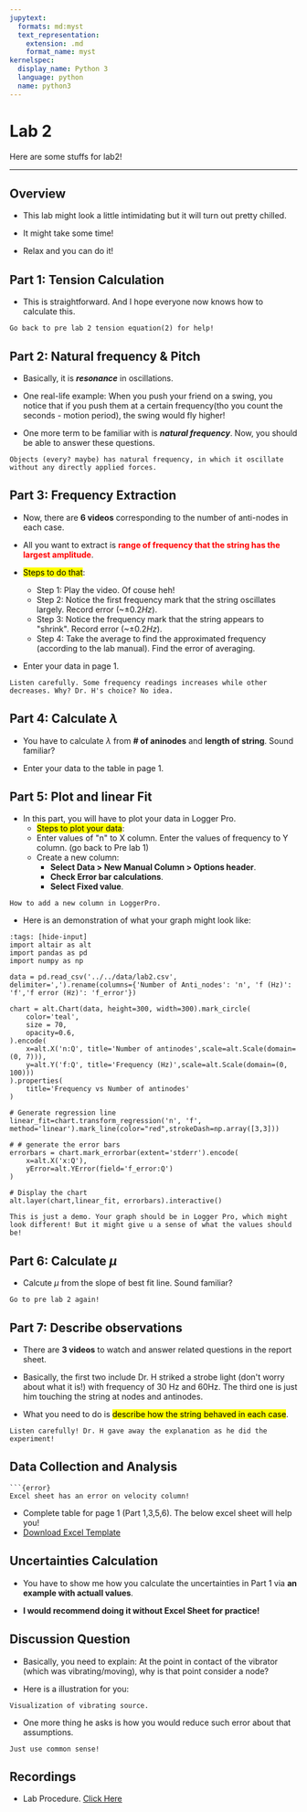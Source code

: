 ```yaml
---
jupytext:
  formats: md:myst
  text_representation:
    extension: .md
    format_name: myst
kernelspec:
  display_name: Python 3
  language: python
  name: python3
---
```


# Lab 2

Here are some stuffs for lab2!

____

## Overview

- This lab might look a little intimidating but it will turn out pretty chilled.

- It might take some time!

- Relax and you can do it!

## Part 1: Tension Calculation

- This is straightforward. And I hope everyone now knows how to calculate this.

```{tip}
Go back to pre lab 2 tension equation(2) for help!
```

## Part 2: Natural frequency & Pitch

- Basically, it is ***resonance*** in oscillations.

- One real-life example: When you push your friend on a swing, you notice that if you push them at a certain frequency(tho you count the seconds - motion period), the swing would fly higher!

- One more term to be familiar with is ***natural frequency***. Now, you should be able to answer these questions.

```{note}
Objects (every? maybe) has natural frequency, in which it oscillate without any directly applied forces.
```

## Part 3: Frequency Extraction

- Now, there are **6 videos** corresponding to the number of anti-nodes in each case.

- All you want to extract is <font color='red'><b>range of frequency that the string has the largest amplitude</b></font>.

- <mark>Steps to do that</mark>:
  - Step 1: Play the video. Of couse heh!
  - Step 2: Notice the first frequency mark that the string oscillates largely.  Record error (~$\pm{0.2} Hz$).
  - Step 3: Notice the frequency mark that the string appears to "shrink". Record error (~$\pm{0.2} Hz$).
  - Step 4: Take the average to find the approximated frequency (according to the lab manual). Find the error of averaging.

- Enter your data in page 1.

```{caution}
Listen carefully. Some frequency readings increases while other decreases. Why? Dr. H's choice? No idea.
```

## Part 4: Calculate $\lambda$

- You have to calculate $\lambda$ from **# of aninodes** and **length of string**. Sound familiar?

- Enter your data to the table in page 1.

## Part 5: Plot and linear Fit

- In this part, you will have to plot your data in Logger Pro.
  - <mark>Steps to plot your data</mark>:
  - Enter values of "n" to X column. Enter the values of frequency to Y column. (go back to Pre lab 1)
  - Create a new column:
    - **Select Data > New Manual Column > Options header**.
    - **Check Error bar calculations**.
    - **Select Fixed value**.

```{figure} ../../images/lab2/add_column.png
How to add a new column in LoggerPro.
```

- Here is an demonstration of what your graph might look like:
<!-- #endregion -->

```{code-cell} ipython3
:tags: [hide-input]
import altair as alt
import pandas as pd
import numpy as np

data = pd.read_csv('../../data/lab2.csv', delimiter=',').rename(columns={'Number of Anti_nodes': 'n', 'f (Hz)': 'f','f error (Hz)': 'f_error'})

chart = alt.Chart(data, height=300, width=300).mark_circle(
    color='teal', 
    size = 70, 
    opacity=0.6,
).encode(
    x=alt.X('n:Q', title='Number of antinodes',scale=alt.Scale(domain=(0, 7))),
    y=alt.Y('f:Q', title='Frequency (Hz)',scale=alt.Scale(domain=(0, 100)))
).properties(
    title='Frequency vs Number of antinodes'
)

# Generate regression line
linear_fit=chart.transform_regression('n', 'f', method='linear').mark_line(color="red",strokeDash=np.array([3,3]))

# # generate the error bars
errorbars = chart.mark_errorbar(extent='stderr').encode(
    x=alt.X('x:Q'),
    yError=alt.YError(field='f_error:Q')
)

# Display the chart
alt.layer(chart,linear_fit, errorbars).interactive()
```

```{caution}
This is just a demo. Your graph should be in Logger Pro, which might look different! But it might give u a sense of what the values should be!
```


## Part 6: Calculate $\mu$

- Calcute $\mu$ from the slope of best fit line. Sound familiar?

```{tip}
Go to pre lab 2 again!
```

## Part 7: Describe observations

- There are **3 videos** to watch and answer related questions in the report sheet.

- Basically, the first two include Dr. H striked a strobe light (don't worry about what it is!) with frequency of 30 Hz and 60Hz. The third one is just him touching the string at nodes and antinodes.

- What you need to do is <mark>describe how the string behaved in each case</mark>.

```{tip}
Listen carefully! Dr. H gave away the explanation as he did the experiment!
```

## Data Collection and Analysis

````{margin}
```{error}
Excel sheet has an error on velocity column!
````

- Complete table for page 1 (Part 1,3,5,6). The below excel sheet will help you!
- [Download Excel Template](https://docs.google.com/spreadsheets/d/e/2PACX-1vRAQbU1WT9LTW74JDTUguWd6Vcxvokxwkpgg5uOfV9XhA0Z3NokKYqnrwWIyuTdEVlFbwMzPE9xcfkF/pub?output=xlsx)

## Uncertainties Calculation

- You have to show me how you calculate the uncertainties in Part 1 via **an example with actuall values**.

- **I would recommend doing it without Excel Sheet for practice!**

## Discussion Question

- Basically, you need to explain: At the point in contact of the vibrator (which was vibrating/moving), why is that point consider a node?

- Here is a illustration for you:

```{figure} ../../images/lab2/discussion_lab2.jpg
Visualization of vibrating source.
```

- One more thing he asks is how you would reduce such error about that assumptions.

```{tip}
Just use common sense!
```

## Recordings

- Lab Procedure. [Click Here](https://ubc.zoom.us/rec/share/KxPjPEo_hgUsVKjzZz9SWcQvwHCNEHhe7MPT7S-M7yBnZ5ZsD433fsmaARgTKBS2.TUJqnxWHEjOx9LmC)
